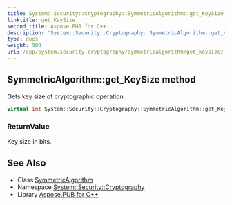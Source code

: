 ```yaml
---
title: System::Security::Cryptography::SymmetricAlgorithm::get_KeySize method
linktitle: get_KeySize
second_title: Aspose.PUB for C++
description: 'System::Security::Cryptography::SymmetricAlgorithm::get_KeySize method. Gets key size of cryptographic operation in C++.'
type: docs
weight: 900
url: /cpp/system.security.cryptography/symmetricalgorithm/get_keysize/
---
```

## SymmetricAlgorithm::get_KeySize method


Gets key size of cryptographic operation.

```cpp
virtual int System::Security::Cryptography::SymmetricAlgorithm::get_KeySize()
```


### ReturnValue

Key size in bits.

## See Also

* Class [SymmetricAlgorithm](../)
* Namespace [System::Security::Cryptography](../../)
* Library [Aspose.PUB for C++](../../../)

